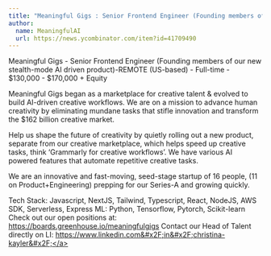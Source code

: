 ```yaml
---
title: "Meaningful Gigs : Senior Frontend Engineer (Founding members of our new stealth-mode AI driven product)"
author:
  name: MeaningfulAI
  url: https://news.ycombinator.com/item?id=41709490
---
```

Meaningful Gigs - Senior Frontend Engineer (Founding members of our new stealth-mode AI driven product)-REMOTE (US-based) - Full-time - $130,000 - $170,000 + Equity

Meaningful Gigs began as a marketplace for creative talent &amp; evolved to build AI-driven creative workflows. We are on a mission to advance human creativity by eliminating mundane tasks that stifle innovation and transform the $162 billion creative market.

Help us shape the future of creativity by quietly rolling out a new product, separate from our creative marketplace, which helps speed up creative tasks, think ‘Grammarly for creative workflows’. We have various AI powered features that automate repetitive creative tasks.

We are an innovative and fast-moving, seed-stage startup of 16 people, (11 on Product+Engineering) prepping for our Series-A and growing quickly.

Tech Stack: Javascript, NextJS, Tailwind, Typescript, React, NodeJS, AWS SDK, Serverless, Express 
ML: Python, Tensorflow, Pytorch, Scikit-learn
Check out our open positions at: <a href="https:&#x2F;&#x2F;boards.greenhouse.io&#x2F;meaningfulgigs" rel="nofollow">https:&#x2F;&#x2F;boards.greenhouse.io&#x2F;meaningfulgigs</a>
Contact our Head of Talent directly on LI: <a href="https:&#x2F;&#x2F;www.linkedin.com&#x2F;in&#x2F;christina-kayler&#x2F;" rel="nofollow">https:&#x2F;&#x2F;www.linkedin.com&#x2F;in&#x2F;christina-kayler&#x2F;</a>
<JobApplication />

